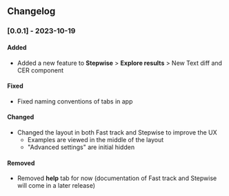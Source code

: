 ## Changelog

### [0.0.1] - 2023-10-19

#### Added

- Added a new feature to **Stepwise** > **Explore results** > New Text diff and CER component

#### Fixed

- Fixed naming conventions of tabs in app

#### Changed

- Changed the layout in both Fast track and Stepwise to improve the UX
  - Examples are viewed in the middle of the layout
  - "Advanced settings" are initial hidden

#### Removed

- Removed **help** tab for now (documentation of Fast track and Stepwise will come in a later release)
